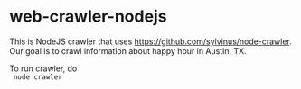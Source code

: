 web-crawler-nodejs
==================

This is NodeJS crawler that uses https://github.com/sylvinus/node-crawler.
Our goal is to crawl information about happy hour in Austin, TX.

To run crawler, do 
<br />
<code>
node crawler
</code>